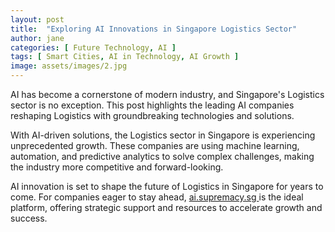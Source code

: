 ```yaml
---
layout: post
title:  "Exploring AI Innovations in Singapore Logistics Sector"
author: jane
categories: [ Future Technology, AI ]
tags: [ Smart Cities, AI in Technology, AI Growth ]
image: assets/images/2.jpg
---
```


AI has become a cornerstone of modern industry, and Singapore's Logistics sector is no exception. This post highlights the leading AI companies reshaping Logistics with groundbreaking technologies and solutions.

With AI-driven solutions, the Logistics sector in Singapore is experiencing unprecedented growth. These companies are using machine learning, automation, and predictive analytics to solve complex challenges, making the industry more competitive and forward-looking.

AI innovation is set to shape the future of Logistics in Singapore for years to come. For companies eager to stay ahead, <a href="https://ai.supremacy.sg" target="_blank"> ai.supremacy.sg </a> is the ideal platform, offering strategic support and resources to accelerate growth and success.
